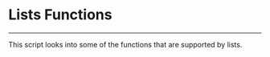 # Lists Functions
--------------------------------------
This script looks into some of the functions that 
are supported by lists.